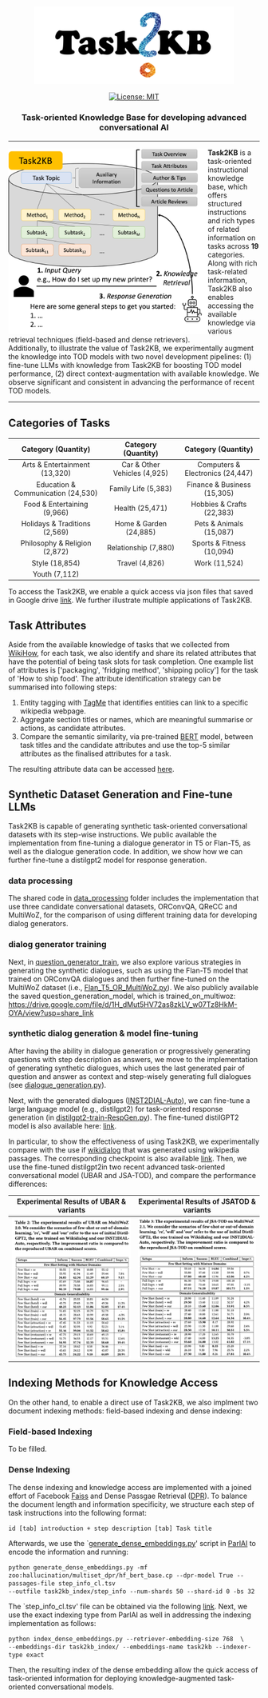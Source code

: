 <p align="center">
  <img src="./task2kb.png" width="400" />
</p>

<div align="center">
  
  [![License: MIT](https://img.shields.io/badge/License-MIT-yellow.svg)](https://opensource.org/licenses/MIT)
  
</div>

<h3 align="center">
    <p>Task-oriented Knowledge Base for developing advanced conversational AI</p>
</h3>


---

<div>
  <img src="./overview.png" width="400" align="left"> 
  
  **Task2KB** is a task-oriented instructional knowledge base, which offers structured instructions and rich types of related information on tasks across **19** categories. Along with rich task-related information, Task2KB also enables accessing the available knowledge via various retrieval techniques (field-based and dense retrievers).  
  Additionally, to illustrate the value of Task2KB, we experimentally augment the knowledge into TOD models with two novel development pipelines: (1) fine-tune LLMs with knowledge from Task2KB for boosting TOD model performance, (2) direct context-augmentation with available knowledge. We observe significant and consistent in advancing the performance of recent TOD models.
</div>

---

## Categories of Tasks

Category (Quantity) | Category (Quantity) | Category (Quantity) 
:-------------------------:|:-------------------------:|:-------------------------:
Arts & Entertainment (13,320) | Car & Other Vehicles (4,925) | Computers & Electronics (24,447)
Education & Communication (24,530) | Family Life (5,383) | Finance & Business (15,305)
Food & Entertaining (9,966) | Health (25,471) | Hobbies & Crafts (22,383)
Holidays & Traditions (2,569)| Home & Garden (24,885) | Pets & Animals (15,087)
Philosophy & Religion (2,872) | Relationship (7,880) | Sports & Fitness (10,094)
Style (18,854)  | Travel (4,826) | Work (11,524)
Youth (7,112) ||

To access the Task2KB, we enable a quick access via json files that saved in Google drive [link](
https://drive.google.com/drive/folders/1heZ15q5N85EysNLFLlCuPGmLw-Innojk?usp=share_link). We further illustrate multiple applications of Task2KB.

## Task Attributes
Aside from the available knowledge of tasks that we collected from [WikiHow](https://www.wikihow.com/Main-Page), for each task, we also identify and share its related attributes that have the potential of being task slots for task completion. One example list of attributes is ['packaging', 'fridging method', 'shipping policy'] for the task of 'How to ship food'. The attribute identification strategy can be summarised into following steps:

1. Entity tagging with [TagMe](https://sobigdata.d4science.org/web/tagme/) that identifies entities can link to a specific wikipedia webpage.
2. Aggregate section titles or names, which are meaningful summarise or actions, as candidate attributes.
3. Compare the semantic similarity, via pre-trained [BERT](https://huggingface.co/docs/transformers/model_doc/bert) model, between task titles and the candidate attributes and use the top-5 similar attributes as the finalised attributes for a task.

The resulting attribute data can be accessed [here](https://drive.google.com/drive/folders/1blaPTObkFI1g72zj5Cigt2JIy4ILqAR2?usp=drive_link).

## Synthetic Dataset Generation and Fine-tune LLMs
Task2KB is capable of generating synthetic task-oriented conversational datasets with its step-wise instructions. We public available the implementation from fine-tuning a dialogue generator in T5 or Flan-T5, as well as the dialogue generation code. In addition, we show how we can further fine-tune a distilgpt2 model for response generation.

### data processing
The shared code in [data_processing](https://github.com/wangxieric/task2kb-resource/tree/main/data_preprocessing) folder includes the implementation that use three candidate conversational datasets, ORConvQA, QReCC and MultiWoZ, for the comparison of using different training data for developing dialog generators.

### dialog generator training
Next, in [question_generator_train](https://github.com/wangxieric/task2kb-resource/tree/main/question_generator_train), we also explore various strategies in generating the synthetic dialogues, such as using the Flan-T5 model that trained on ORConvQA dialogues and then further fine-tuned on the MultiWoZ dataset (i.e., [Flan_T5_OR_MultiWoZ.py](https://github.com/wangxieric/task2kb-resource/blob/main/question_generator_train/Flan_T5_OR_MultiWoZ.py)). 
We also publicly available the saved question_generation_model, which is trained_on_multiwoz:
https://drive.google.com/file/d/1H_dMut5HV72as8zkLV_w07Tz8HkM-OYA/view?usp=share_link

### synthetic dialog generation & model fine-tuning
After having the ability in dialogue generation or progressively generating questions with step description as answers, we move to the implementation of generating synthetic dialogues, which uses the last generated pair of question and answer as context and step-wisely generating full dialogues (see [dialogue_generation.py](https://github.com/wangxieric/task2kb-resource/blob/main/dialogue_generation.py)). 

Next, with the generated dialogues ([INST2DIAL-Auto](
https://drive.google.com/drive/folders/1ZVPeWrYHRMJ_6MBqGWYuM6eYKJTw3-bC?usp=share_link)), we can fine-tune a large language model (e.g., distilgpt2) for task-oriented response generation (in [distilgpt2-train-RespGen.py](https://github.com/wangxieric/task2kb-resource/blob/main/distilgpt2-train-RespGen.py)). The fine-tuned distilGPT2 model is also available here: [link](https://drive.google.com/file/d/1HaY_pWIR6AgxXXmKA-MqFG5kS0iK-zsa/view?usp=share_link). 

In particular, to show the effectiveness of using Task2KB, we experimentally compare with the use if [wikidialog](https://github.com/google-research/dialog-inpainting) that was generated using wikipedia passages. The corresponding checkpoint is also available [link](https://drive.google.com/file/d/1Ls3XRgYPjs4oH-SeZw-lMCg2OzNUSmL-/view?usp=share_link). Then, we use the fine-tuned distilgpt2in two recent advanced task-oriented conversational model (UBAR and JSA-TOD), and compare the performance differences:

Experimental Results of UBAR & variants         |  Experimental Results of JSATOD & variants
:-------------------------:|:-------------------------:
![](./result_ubar.png)  |  ![](./result_jsatod.png)


## Indexing Methods for Knowledge Access 
On the other hand, to enable a direct use of Task2KB, we also implment two document indexing methods: field-based indexing and dense indexing:

### Field-based Indexing
To be filled.

### Dense Indexing

The dense indexing and knowledge access are implemented with a joined effort of Facebook [Faiss](https://github.com/facebookresearch/faiss) and Dense Passgae Retrieval ([DPR](https://github.com/facebookresearch/DPR)). To balance the document length and information specificity, we structure each step of task instructions into the following format: 

    id [tab] introduction + step description [tab] Task title
    
Afterwards, we use the `[generate_dense_embeddings.py](https://github.com/facebookresearch/ParlAI/blob/main/parlai/agents/rag/scripts/generate_dense_embeddings.py)' script in [ParlAI](https://parl.ai/docs/index.html) to encode the information and running:

    python generate_dense_embeddings.py -mf zoo:hallucination/multiset_dpr/hf_bert_base.cp --dpr-model True --passages-file step_info_cl.tsv  
    --outfile task2kb_index/step_info --num-shards 50 --shard-id 0 -bs 32
    
The `step_info_cl.tsv' file can be obtained via the following [link](https://drive.google.com/file/d/1QUNZ20hnRb_rbSenS12d1cTDW_niVk27/view?usp=share_link). Next, we use the exact indexing type from ParlAI as well in addressing the indexing implementation as follows:

    python index_dense_embeddings.py --retriever-embedding-size 768  \
    --embeddings-dir task2kb_index/ --embeddings-name task2kb --indexer-type exact

Then, the resulting index of the dense embedding allow the quick access of task-oriented information for deploying knowledge-augmented task-oriented conversational models.


<!-- This repository is about a resource paper, 'Task-Oriented Dialog System with Structured Instructional Knowledge' (under review). -->



<!-- In this work, we publicly available two task-oriented conversational datasets joined with a knowledge graph, Task2KB.

The links to access each dataset as well as the knowledge graph are given as follows:

INST2DIAL-Manual: 
https://drive.google.com/drive/folders/1hROuwee8BqfPtXkvTo_jmdK7korlntnP?usp=share_link

Task2KB:
https://drive.google.com/drive/folders/1heZ15q5N85EysNLFLlCuPGmLw-Innojk?usp=share_link

The data are presented as per different categories with json format, which allow them to be easy access.

We also public available the code in developing the question generators with T5/Flan-T5 encoder-decoder models, as well as the code
for fine-tuning a response generator based upon the generated datasets. -->
